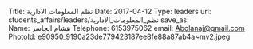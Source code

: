 Title:          نظم المعلومات الادارية
Date:           2017-04-12
Type:           leaders
url:            students_affairs/leaders/نظم_المعلومات_الادارية
save_as:        
Name:           هشام الجاسر
Telephone:      6153975062
email:          Abolanaj@gmail.com
PhotoId:        e90950_9190a23de779423187ee8fe88a87ab4a~mv2.jpeg

